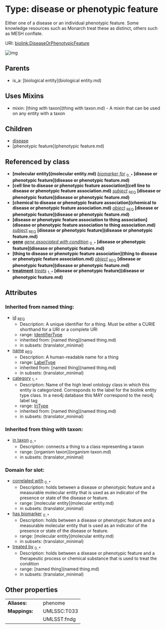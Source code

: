 
# Type: disease or phenotypic feature


Either one of a disease or an individual phenotypic feature. Some knowledge resources such as Monarch treat these as distinct, others such as MESH conflate.

URI: [biolink:DiseaseOrPhenotypicFeature](https://w3id.org/biolink/vocab/DiseaseOrPhenotypicFeature)


![img](http://yuml.me/diagram/nofunky;dir:TB/class/\[OrganismTaxon]<in%20taxon%200..*-%20\[DiseaseOrPhenotypicFeature|id(i):identifier_type;name(i):label_type;category(i):iri_type%20%2B],%20\[CellLineToDiseaseOrPhenotypicFeatureAssociation]-%20subject%201..1>\[DiseaseOrPhenotypicFeature],%20\[ChemicalToDiseaseOrPhenotypicFeatureAssociation]-%20object%201..1>\[DiseaseOrPhenotypicFeature],%20\[DiseaseOrPhenotypicFeatureAssociationToThingAssociation]-%20subject%201..1>\[DiseaseOrPhenotypicFeature],%20\[ThingToDiseaseOrPhenotypicFeatureAssociation]-%20object%201..1>\[DiseaseOrPhenotypicFeature],%20\[DiseaseOrPhenotypicFeature]uses%20-.->\[ThingWithTaxon],%20\[DiseaseOrPhenotypicFeature]^-\[PhenotypicFeature],%20\[DiseaseOrPhenotypicFeature]^-\[Disease],%20\[BiologicalEntity]^-\[DiseaseOrPhenotypicFeature])

## Parents

 *  is_a: [biological entity](biological entity.md)

## Uses Mixins

 *  mixin: [thing with taxon](thing with taxon.md) - A mixin that can be used on any entity with a taxon

## Children

 * [disease](disease.md)
 * [phenotypic feature](phenotypic feature.md)

## Referenced by class

 *  **[molecular entity](molecular entity.md)** *[biomarker for](biomarker_for.md)*  <sub>0..*</sub>  **[disease or phenotypic feature](disease or phenotypic feature.md)**
 *  **[cell line to disease or phenotypic feature association](cell line to disease or phenotypic feature association.md)** *[subject](cell_line_to_disease_or_phenotypic_feature_association_subject.md)*  <sub>REQ</sub>  **[disease or phenotypic feature](disease or phenotypic feature.md)**
 *  **[chemical to disease or phenotypic feature association](chemical to disease or phenotypic feature association.md)** *[object](chemical_to_disease_or_phenotypic_feature_association_object.md)*  <sub>REQ</sub>  **[disease or phenotypic feature](disease or phenotypic feature.md)**
 *  **[disease or phenotypic feature association to thing association](disease or phenotypic feature association to thing association.md)** *[subject](disease_or_phenotypic_feature_association_to_thing_association_subject.md)*  <sub>REQ</sub>  **[disease or phenotypic feature](disease or phenotypic feature.md)**
 *  **[gene](gene.md)** *[gene associated with condition](gene_associated_with_condition.md)*  <sub>0..*</sub>  **[disease or phenotypic feature](disease or phenotypic feature.md)**
 *  **[thing to disease or phenotypic feature association](thing to disease or phenotypic feature association.md)** *[object](thing_to_disease_or_phenotypic_feature_association_object.md)*  <sub>REQ</sub>  **[disease or phenotypic feature](disease or phenotypic feature.md)**
 *  **[treatment](treatment.md)** *[treats](treats.md)*  <sub>1..*</sub>  **[disease or phenotypic feature](disease or phenotypic feature.md)**

## Attributes


### Inherited from named thing:

 * [id](id.md)  <sub>REQ</sub>
    * Description: A unique identifier for a thing. Must be either a CURIE shorthand for a URI or a complete URI
    * range: [IdentifierType](type/IdentifierType.md)
    * inherited from: [named thing](named thing.md)
    * in subsets: (translator_minimal)
 * [name](name.md)  <sub>REQ</sub>
    * Description: A human-readable name for a thing
    * range: [LabelType](type/LabelType.md)
    * inherited from: [named thing](named thing.md)
    * in subsets: (translator_minimal)
 * [category](category.md)  <sub>1..*</sub>
    * Description: Name of the high level ontology class in which this entity is categorized. Corresponds to the label for the biolink entity type class. In a neo4j database this MAY correspond to the neo4j label tag
    * range: [IriType](type/IriType.md)
    * inherited from: [named thing](named thing.md)
    * in subsets: (translator_minimal)

### Inherited from thing with taxon:

 * [in taxon](in_taxon.md)  <sub>0..*</sub>
    * Description: connects a thing to a class representing a taxon
    * range: [organism taxon](organism taxon.md)
    * in subsets: (translator_minimal)

### Domain for slot:

 * [correlated with](correlated_with.md)  <sub>0..*</sub>
    * Description: holds between a disease or phenotypic feature and a measurable molecular entity that is used as an indicator of the presence or state of the disease or feature.
    * range: [molecular entity](molecular entity.md)
    * in subsets: (translator_minimal)
 * [has biomarker](has_biomarker.md)  <sub>0..*</sub>
    * Description: holds between a disease or phenotypic feature and a measurable molecular entity that is used as an indicator of the presence or state of the disease or feature.
    * range: [molecular entity](molecular entity.md)
    * in subsets: (translator_minimal)
 * [treated by](treated_by.md)  <sub>0..*</sub>
    * Description: holds between a disease or phenotypic feature and a therapeutic process or chemical substance that is used to treat the condition
    * range: [named thing](named thing.md)
    * in subsets: (translator_minimal)

## Other properties

|  |  |  |
| --- | --- | --- |
| **Aliases:** | | phenome |
| **Mappings:** | | UMLSSC:T033 |
|  | | UMLSST:fndg |

